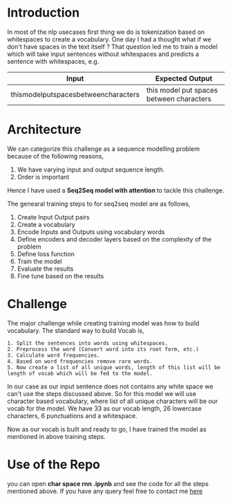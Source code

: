 # Introduction
In most of the nlp usecases first thing we do is tokenization based on whitespaces to create a vocabulary. 
One day I had a thought what if we don't have spaces in the text itself ?
That question led me to train a model which will take input sentences without whitespaces and predicts a sentence with whitespaces, e.g.

| Input | Expected Output |
| ------------- | ----------- |
| thismodelputspacesbetweencharacters      | this model put spaces between characters|

# Architecture
We can categorize this challenge as a sequence modelling problem because of the following reasons,
1. We have varying input and output sequence length.
2. Order is important


Hence I have used a <b> Seq2Seq model with attention </b> to tackle this challenge.


The genearal training steps to for seq2seq model are as follows,
1. Create Input Output pairs
2. Create a vocabulary
3. Encode Inputs and Outputs using vocabulary words
4. Define encoders and decoder layers based on the complexity of the problem
5. Define loss function
6. Train the model
7. Evaluate the results
8. Fine tune based on the results

# Challenge

The major challenge while creating training model was how to build vocabulary. The standard way to build Vocab is,

    1. Split the sentences into words using whitespaces.
    2. Preprocess the word (Convert word into its root form, etc.)
    3. Calculate word frequencies.
    4. Based on word frequencies remove rare words.
    5. Now create a list of all unique words, length of this list will be length of vocab which will be fed to the model.

In our case as our input sentence does not contains any white space we can't use the steps discussed above. So for this model we will use character based vocabulary, where list of all unique characters will be our vocab for the model. We have 33 as our vocab length, 26 lowercase characters, 6 punctuations and a whitespace.

Now as our vocab is built and ready to go, I have trained the model as mentioned in above training steps.

# Use of the Repo
you can open <b>char space rnn .ipynb</b> and see the code for all the steps mentioned above.
If you have any query feel free to contact me 
<a href="https://www.linkedin.com/in/swapnilskumbhar">here</a>




